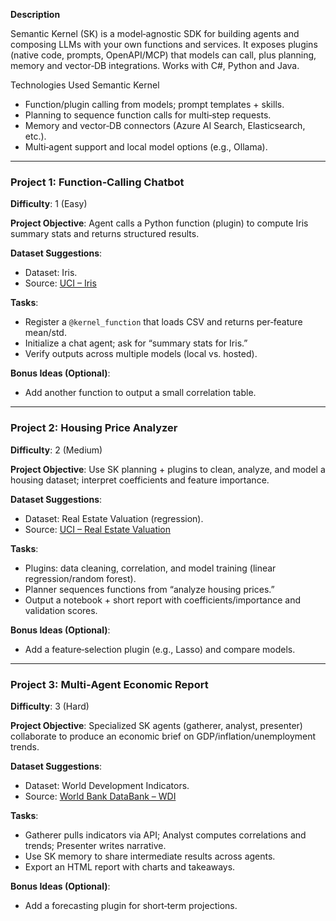 **Description**

Semantic Kernel (SK) is a model‑agnostic SDK for building agents and composing LLMs with your own functions and services. It exposes plugins (native code, prompts, OpenAPI/MCP) that models can call, plus planning, memory and vector‑DB integrations. Works with C#, Python and Java.

Technologies Used
Semantic Kernel

- Function/plugin calling from models; prompt templates + skills.
- Planning to sequence function calls for multi‑step requests.
- Memory and vector‑DB connectors (Azure AI Search, Elasticsearch, etc.).
- Multi‑agent support and local model options (e.g., Ollama).

---

### Project 1: Function‑Calling Chatbot
**Difficulty**: 1 (Easy)

**Project Objective**:
Agent calls a Python function (plugin) to compute Iris summary stats and returns structured results.

**Dataset Suggestions**:
- Dataset: Iris.
- Source: [UCI – Iris](https://archive.ics.uci.edu/dataset/53/iris)

**Tasks**:
- Register a `@kernel_function` that loads CSV and returns per‑feature mean/std.
- Initialize a chat agent; ask for “summary stats for Iris.”
- Verify outputs across multiple models (local vs. hosted).

**Bonus Ideas (Optional)**:
- Add another function to output a small correlation table.

---

### Project 2: Housing Price Analyzer
**Difficulty**: 2 (Medium)

**Project Objective**:
Use SK planning + plugins to clean, analyze, and model a housing dataset; interpret coefficients and feature importance.

**Dataset Suggestions**:
- Dataset: Real Estate Valuation (regression).
- Source: [UCI – Real Estate Valuation](https://archive.ics.uci.edu/dataset/477/real+estate+valuation+data+set)

**Tasks**:
- Plugins: data cleaning, correlation, and model training (linear regression/random forest).
- Planner sequences functions from “analyze housing prices.”
- Output a notebook + short report with coefficients/importance and validation scores.

**Bonus Ideas (Optional)**:
- Add a feature‑selection plugin (e.g., Lasso) and compare models.

---

### Project 3: Multi‑Agent Economic Report
**Difficulty**: 3 (Hard)

**Project Objective**:
Specialized SK agents (gatherer, analyst, presenter) collaborate to produce an economic brief on GDP/inflation/unemployment trends.

**Dataset Suggestions**:
- Dataset: World Development Indicators.
- Source: [World Bank DataBank – WDI](https://databank.worldbank.org/source/world-development-indicators)

**Tasks**:
- Gatherer pulls indicators via API; Analyst computes correlations and trends; Presenter writes narrative.
- Use SK memory to share intermediate results across agents.
- Export an HTML report with charts and takeaways.

**Bonus Ideas (Optional)**:
- Add a forecasting plugin for short‑term projections.